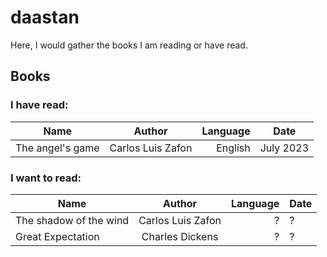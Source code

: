 # daastan

Here, I would gather the books I am reading or have read.

## Books 
### I have read:

| Name        | Author   |  Language  |  Date   |
| ------------- |:-------------:| -----:| --- |
| The angel's game | Carlos Luis Zafon | English | July 2023 |

### I want to read:

| Name        | Author           | Language  | Date |
| ------------- |:-------------:| -----:| --- |
| The shadow of the wind | Carlos Luis Zafon | ? | ? |
| Great Expectation | Charles Dickens | ? | ? |
